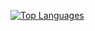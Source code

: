 [![Top Languages](https://github-readme-stats.vercel.app/api/top-langs/?theme=github_dark&username=wzerp)](https://github.com/anuraghazra/github-readme-stats)
<!--
**wzerp/wzerp** is a ✨ _special_ ✨ repository because its `README.md` (this file) appears on your GitHub profile.

Here are some ideas to get you started:

- 🔭 I’m currently working on ...
- 🌱 I’m currently learning ...
- 👯 I’m looking to collaborate on ...
- 🤔 I’m looking for help with ...
- 💬 Ask me about ...
- 📫 How to reach me: ...
- 😄 Pronouns: ...
- ⚡ Fun fact: ...
-->
